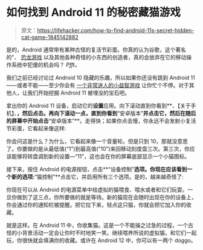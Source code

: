 # 如何找到 Android 11 的秘密藏猫游戏

> 原文：<https://lifehacker.com/how-to-find-android-11s-secret-hidden-cat-game-1845142882>

是的，Android 通常带有某种古怪的复活节彩蛋。你真的认为谷歌，这个著名的"、 [恐龙游戏](https://lifehacker.com/chromes-dinosaur-game-is-even-better-with-mods-1844835092) 以及其他各种奇怪的小东西的创造者，真的会放弃在它的移动操作系统中犯傻的机会吗？ *Pfft。*



我们之前已经讨论过 Android 10 隐藏的乐趣，所以如果你还没有跳到 Android 11——或者不能——至少你会有 [一个非常迷人的小益智游戏](https://lifehacker.com/how-to-access-googles-secret-easter-eggs-in-android-9-a-1837877288) 让你忙个不停。对于其他人，让我们开始挖掘 Android 11 被埋没的宝石吧。

拿出你的 Android 11 设备，启动它的**设置**应用。向下滚动直到你看到**、【关于手机】、**，然后点击。再向下滚动一点，直到你看到**“安卓版本”**并点击它，然后在随后的屏幕中开始点击**“安卓版本”**。走得快；如果你点击慢，你永远不会发射小复活节彩蛋，它看起来像这样:

你会问这是什么？为什么，它看起来像一个音量轮。但是只到 10，那就没意思了。你要做的是从最低值(“1”)到最高值(“10”)来回移动刻度盘三次。第三次，你应该能够将转盘调到新的设置—“11”，这也会在你的屏幕底部显示一个小猫图标。

接下来，按住 Android 的电源按钮，点击**“设备控制”**选项。你现在应该看到一个新的选项:**“猫控制”**点击它，并启用所有三个选项。是的，越来越奇怪了:

你现在可以从 Android 的电源菜单中给虚拟的猫喂食、喂水或者和它们玩耍。一旦你做到了这三点，你所要做的就是等待。新的猫现在会随时出现在你的设备上，你会通过你的通知栏被提醒。把它拉下来，轻点这只猫，你就会把它加入你的收藏。

就是这样。在 Android 11 中，你收集猫。这是一个不能操之过急的过程，一个古怪的小背景活动一定会让你时不时地笑一笑。继续喂养所说的虚拟猫，和它们一起玩，你很快就会填满你的收藏。或许在 Android 12 中，你可以有一两个 doggo。